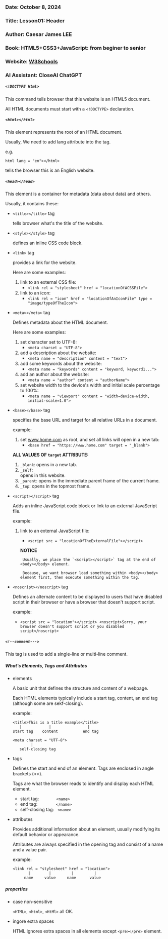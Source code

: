 ### Date: October 8, 2024
### Title: Lesson01: Header
### Author: Caesar James LEE
### Book: HTML5+CSS3+JavaScript: from beginer to senior
### Website: [W3Schools](https://www.w3schools.com)
### AI Assistant: CloseAI ChatGPT

##### `<!DOCTYPE html>`
This command tells browser that this website is an HTML5 document.

All HTML documents must start with a `<!DOCTYPE>` declaration.

##### `<html></html>`
This element represents the root of an HTML document.

Usually, We need to add lang attribute into the tag.

e.g.

`html lang = "en"></html>`

tells the browser this is an English website.

##### `<head></head>`
This element is a container for metadata (data about data) and others.

Usually, it contains these:
* `<title></title>` tag

    tells browser what's the title of the website.
* `<style></style>` tag

    defines an inline CSS code block.
* `<link>` tag

    provides a link for the website.

    Here are some examples:
    1. link to an external CSS file:
        * `<link rel = "stylesheet" href = "locationOfACSSFile">`
    2. link to an icon:
        * `<link rel = "icon" href = "locationOfAnIconFile" type = "image/typeOfTheIcon">`
* `<meta></meta>` tag

    Defines metadata about the HTML document.

    Here are some examples:
    1. set character set to UTF-8:
        * `<meta charset = "UTF-8">`
    2. add a description about the website:
        * `<meta name = "description" content = "text">`
    3. add some keywords about the website:
        * `<meta name = "keywords" content = "keyword, keyword1...">`
    4. add an author about the website:
        * `<meta name = "author" content = "authorName">`
    5. set website width to the device's width and initial scale percentage to 100%:
        * `<meta name = "viewport" content = "width=device-width, initial-scale=1.0">`
* `<base></base>` tag

    specifies the base URL and target for all relative URLs in a document.

    example:
    1. set www.home.com as root, and set all links will open in a new tab:
        * `<base href = "https://www.home.com" target = "_blank">`

    **ALL VALUES OF `target` ATTRIBUTE:**
    1. `_blank`:
        opens in a new tab.
    2. `_self`:  
        opens in this website.
    3. `_parent`:
        opens in the immediate parent frame of the current frame.
    4. `_top`:
        opens in the topmost frame.
* `<script></script>` tag

    Adds an inline JavaScript code block or link to an external JavaScript file.

    example:
    1. link to an external JavaScript file:
        * `<script src = "locationOfTheExternalFile"></script>`

        **NOTICE**

            Usually, we place the `<script></script>` tag at the end of <body></body> element.
            
            Because, we want browser load something within <body></body> element first, then execute something within the tag.
* `<noscript></noscript>` tag

    Defines an alternate content to be displayed to users that have disabled script in their browser or have a browser that doesn't support script.

    example:
    *   ```
        <script src = "location"></script> <noscript>Sorry, your browser doesn't support script or you disabled script</noscript>
        ```

##### `<!--comment--->`
This tag is used to add a single-line or multi-line comment.

##### What's Elements, Tags and Attributes
* elements

    A basic unit that defines the structure and content of a webpage.
    
    Each HTML elements typically include a start tag, content, an end tag (although some are sekf-closing).

    example:
    ```
    <title>This is a title example</title>
       |            |                |
    start tag    content           end tag

    <meta charset = "UTF-8">
            |
       self-closing tag
* tags

    Defines the start and end of an element. Tags are enclosed in angle brackets (<>).
    
    Tags are what the browser reads to identify and display each HTML element.
    
    * start tag:&nbsp;&nbsp;&nbsp;&nbsp;&nbsp;&nbsp;&nbsp;&nbsp;&nbsp;&nbsp;&nbsp;&nbsp;&nbsp;&nbsp;`<name>`
    * end tag:&nbsp;&nbsp;&nbsp;&nbsp;&nbsp;&nbsp;&nbsp;&nbsp;&nbsp;&nbsp;&nbsp;&nbsp;&nbsp;&nbsp;&nbsp;`</name>`
    * self-closing tag:&nbsp;&nbsp;&nbsp;`<name>`
* attributes

    Provides additional information about an element, usually modifying its default behavior or appearance.
    
    Attributes are always specified in the opening tag and consist of a name and a value pair.

    example:
    ```
    <link rel = "stylesheet" href = "location">
           |        |         |         |
         name     value     name      value
    ```
##### properties 
* case non-sensitive

    `<HTML>`, `<html>`, `<HtMl>` all OK.
* ingore extra spaces

    HTML ignores extra spaces in all elements except `<pre></pre>` element.